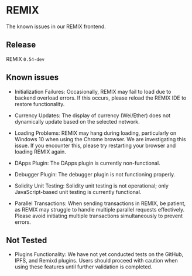 # REMIX

The known issues in our REMIX frontend.

## Release

REMIX `0.54-dev`

## Known issues

- Initialization Failures: Occasionally, REMIX may fail to load due to backend overload errors. If this occurs, please reload the REMIX IDE to restore functionality.

- Currency Updates: The display of currency (Wei/Ether) does not dynamically update based on the selected network.

- Loading Problems: REMIX may hang during loading, particularly on Windows 10 when using the Chrome browser. We are investigating this issue. If you encounter this, please try restarting your browser and loading REMIX again.

- DApps Plugin: The DApps plugin is currently non-functional.

- Debugger Plugin: The debugger plugin is not functioning properly.

- Solidity Unit Testing: Solidity unit testing is not operational; only JavaScript-based unit testing is currently functional.

- Parallel Transactions: When sending transactions in REMIX, be patient, as REMIX may struggle to handle multiple parallel requests effectively. Please avoid initiating multiple transactions simultaneously to prevent errors.

## Not Tested

- Plugins Functionality: We have not yet conducted tests on the GitHub, IPFS, and Remixd plugins. Users should proceed with caution when using these features until further validation is completed.

